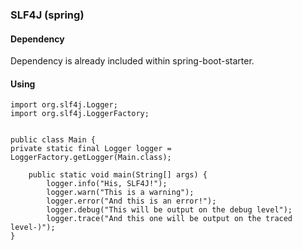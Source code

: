 ### SLF4J (spring)

#### Dependency

Dependency is already included within spring-boot-starter.

#### Using

    import org.slf4j.Logger;
    import org.slf4j.LoggerFactory;


    public class Main {
    private static final Logger logger = LoggerFactory.getLogger(Main.class);

        public static void main(String[] args) {
            logger.info("His, SLF4J!");
            logger.warn("This is a warning");
            logger.error("And this is an error!");
            logger.debug("This will be output on the debug level");
            logger.trace("And this one will be output on the traced level-)");
    }